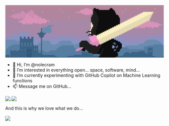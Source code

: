 <a>
  <img align="center" src="https://github.com/nolecram/nolecram/blob/main/Images/1.png" />
</a>

- 👋 Hi, I’m @nolecram
- 👀 I’m interested in everything open... space, software, mind...
- 🌱 I’m currently experimenting with GitHub Copilot on Machine Learning functions  
- 📫 Message me on GitHub...

<!---
nolecram/nolecram is a ✨ special ✨ repository because its `README.md` (this file) appears on your GitHub profile.
You can click the Preview link to take a look at your changes.
--->

<a href="https://github.com/anuraghazra/github-readme-stats">
  <img align="center" src="https://github-readme-stats.vercel.app/api?username=nolecram&count_private=true&show_icons=true&theme=tokyonight" />
</a>
<a href="https://github.com/anuraghazra/github-readme-stats">
  <img align="center" src="https://github-readme-stats.vercel.app/api/top-langs/?username=nolecram&layout=compact&theme=tokyonight&langs_count=8">
</a>

And this is why we love what we do...

<a>
  <img align="center" src="https://github.com/nolecram/nolecram/blob/main/Images/2.png$s=80" />
</a>